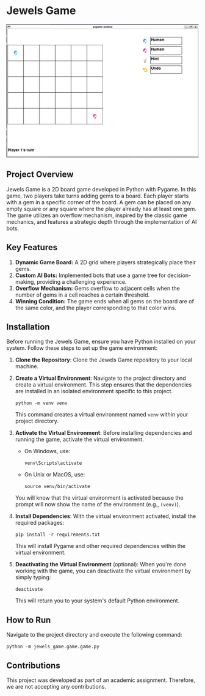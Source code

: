 # Jewels Game

![Jewels Game](/assets/jewels_game_example.png)

## Project Overview
Jewels Game is a 2D board game developed in Python with Pygame. In this game, two players take turns adding gems to a board. Each player starts with a gem in a specific corner of the board. A gem can be placed on any empty square or any square where the player already has at least one gem. The game utilizes an overflow mechanism, inspired by the classic game mechanics, and features a strategic depth through the implementation of AI bots.

## Key Features
1. **Dynamic Game Board:** A 2D grid where players strategically place their gems.
2. **Custom AI Bots:** Implemented bots that use a game tree for decision-making, providing a challenging experience.
3. **Overflow Mechanism:** Gems overflow to adjacent cells when the number of gems in a cell reaches a certain threshold.
4. **Winning Condition:** The game ends when all gems on the board are of the same color, and the player corresponding to that color wins.

## Installation

Before running the Jewels Game, ensure you have Python installed on your system. Follow these steps to set up the game environment:

1. **Clone the Repository**:
   Clone the Jewels Game repository to your local machine.

2. **Create a Virtual Environment**:
   Navigate to the project directory and create a virtual environment. This step ensures that the dependencies are installed in an isolated environment specific to this project.
   ```
   python -m venv venv
   ```
   This command creates a virtual environment named `venv` within your project directory.

3. **Activate the Virtual Environment**:
   Before installing dependencies and running the game, activate the virtual environment.
   - On Windows, use:
     ```
     venv\Scripts\activate
     ```
   - On Unix or MacOS, use:
     ```
     source venv/bin/activate
     ```
   You will know that the virtual environment is activated because the prompt will now show the name of the environment (e.g., `(venv)`).

4. **Install Dependencies**:
   With the virtual environment activated, install the required packages:
   ```
   pip install -r requirements.txt
   ```
   This will install Pygame and other required dependencies within the virtual environment.

5. **Deactivating the Virtual Environment** (optional):
   When you're done working with the game, you can deactivate the virtual environment by simply typing:
   ```
   deactivate
   ```
   This will return you to your system's default Python environment.

## How to Run

Navigate to the project directory and execute the following command:

```
python -m jewels_game.game.game.py
```


## Contributions
This project was developed as part of an academic assignment. Therefore, we are not accepting any contributions.

